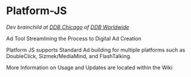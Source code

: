 # Platform-JS

_Dev brainchild at [DDB Chicago](http://www.ddb.com/offices/north-america/usa/ddb-chicago/) of [DDB Worldwide](http://www.ddb.com/)_

Ad Tool Streamlining the Process to Digital Ad Creation

Platform JS supports Standard Ad building for multiple platforms such as DoubleClick, Sizmek/MediaMind, and FlashTalking.

More Information on Usage and Updates are located within the Wiki
